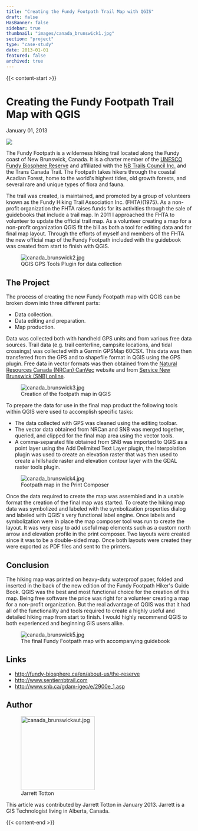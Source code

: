 ```yaml
---
title: "Creating the Fundy Footpath Trail Map with QGIS"
draft: false
HasBanner: false
sidebar: true
thumbnail: "images/canada_brunswick1.jpg"
section: "project"
type: "case-study"
date: 2013-01-01
featured: false
archived: true
---
```

{{< content-start >}}

# Creating the Fundy Footpath Trail Map with QGIS

<p class="is-size-6 is-italic has-text-weight-medium">
  <span class="icon">
    <i class="fas fa-calendar-alt"></i>
  </span>
  <span>January 01, 2013</span>
</p>


![](../images/canada_brunswick1.jpg)

The Fundy Footpath is a wilderness hiking trail located along the Fundy coast of New Brunswick, Canada. It is a charter member of the [UNESCO Fundy Biosphere Reserve](http://fundy-biosphere.ca/en/about-us/the-reserve) and affiliated with the [NB Trails Council Inc.](http://www.sentiernbtrail.com/) and the Trans Canada Trail. The Footpath takes hikers through the coastal Acadian Forest, home to the world's highest tides, old growth forests, and several rare and unique types of flora and fauna.

The trail was created, is maintained, and promoted by a group of volunteers known as the Fundy Hiking Trail Association Inc. (FHTA)(1975). As a non-profit organization the FHTA raises funds for its activities through the sale of guidebooks that include a trail map. In 2011 I approached the FHTA to volunteer to update the official trail map. As a volunteer creating a map for a non-profit organization QGIS fit the bill as both a tool for editing data and for final map layout. Through the efforts of myself and members of the FHTA the new official map of the Fundy Footpath included with the guidebook was created from start to finish with QGIS.

<figure>
<img src="../images/canada_brunswick2.jpg" class="align-right" alt="canada_brunswick2.jpg" />
<figcaption>QGIS GPS Tools Plugin for data collection</figcaption>
</figure>

## The Project

The process of creating the new Fundy Footpath map with QGIS can be broken down into three different parts:

-   Data collection.
-   Data editing and preparation.
-   Map production.

Data was collected both with handheld GPS units and from various free data sources. Trail data (e.g. trail centerline, campsite locations, and tidal crossings) was collected with a Garmin GPSMap 60CSX. This data was then transferred from the GPS and to shapefile format in QGIS using the GPS plugin. Free data in vector formats was then obtained from the [Natural Resources Canada (NRCan) CanVec](http://geogratis.cgdi.gc.ca/geogratis/en/product/search.do?id=5460AA9D-54CD-8349-C95E-1A4D03172FDF) website and from [Service New Brunswick (SNB) online](http://www.snb.ca/gdam-igec/e/2900e_1.asp).

<figure>
<img src="../images/canada_brunswick3.jpg" class="align-right" alt="canada_brunswick3.jpg" />
<figcaption>Creation of the footpath map in QGIS</figcaption>
</figure>

To prepare the data for use in the final map product the following tools within QGIS were used to accomplish specific tasks:

-   The data collected with GPS was cleaned using the editing toolbar.
-   The vector data obtained from NRCan and SNB was merged together, queried, and clipped for the final map area using the vector tools.
-   A comma-separated file obtained from SNB was imported to QGIS as a point layer using the Add Delimited Text Layer plugin, the Interpolation plugin was used to create an elevation raster that was then used to create a hillshade raster and elevation contour layer with the GDAL raster tools plugin.

<figure>
<img src="../images/canada_brunswick4.jpg" class="align-right" alt="canada_brunswick4.jpg" />
<figcaption>Footpath map in the Print Composer</figcaption>
</figure>

Once the data required to create the map was assembled and in a usable format the creation of the final map was started. To create the hiking map data was symbolized and labeled with the symbolization properties dialog and labeled with QGIS's very functional label engine. Once labels and symbolization were in place the map composer tool was run to create the layout. It was very easy to add useful map elements such as a custom north arrow and elevation profile in the print composer. Two layouts were created since it was to be a double-sided map. Once both layouts were created they were exported as PDF files and sent to the printers.

## Conclusion

The hiking map was printed on heavy-duty waterproof paper, folded and inserted in the back of the new edition of the Fundy Footpath Hiker's Guide Book. QGIS was the best and most functional choice for the creation of this map. Being free software the price was right for a volunteer creating a map for a non-profit organization. But the real advantage of QGIS was that it had all of the functionality and tools required to create a highly useful and detailed hiking map from start to finish. I would highly recommend QGIS to both experienced and beginning GIS users alike.

<figure>
<img src="../images/canada_brunswick5.jpg" class="align-right" alt="canada_brunswick5.jpg" />
<figcaption>The final Fundy Footpath map with accompanying guidebook</figcaption>
</figure>

## Links

-   <http://fundy-biosphere.ca/en/about-us/the-reserve>
-   <http://www.sentiernbtrail.com>
-   <http://www.snb.ca/gdam-igec/e/2900e_1.asp>

## Author

<figure>
<img src="../images/canada_brunswickaut.jpg" class="align-left" height="200" alt="canada_brunswickaut.jpg" />
<figcaption>Jarrett Totton</figcaption>
</figure>

This article was contributed by Jarrett Totton in January 2013. Jarrett is a GIS Technologist living in Alberta, Canada.

{{< content-end >}}
